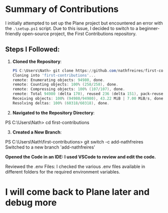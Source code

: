
# Summary of Contributions

I initially attempted to set up the Plane project but encountered an error with the `.\setup.ps1` script. Due to this issue, I decided to switch to a beginner-friendly open-source project, the First Contributions repository. 

## Steps I Followed:

1. **Cloned the Repository**:
   ```powershell
   PS C:\Users\Nath> git clone https://github.com/nathfreires/first-contributions.git
   Cloning into 'first-contributions'...
   remote: Enumerating objects: 94980, done.
   remote: Counting objects: 100% (258/258), done.
   remote: Compressing objects: 100% (107/107), done.
   remote: Total 94980 (delta 170), reused 236 (delta 151), pack-reused 94722 (from 1)
   Receiving objects: 100% (94980/94980), 43.22 MiB | 7.00 MiB/s, done.
   Resolving deltas: 100% (60318/60318), done.
   
2. **Navigated to the Repository Directory**:

PS C:\Users\Nath> cd first-contributions

3. **Created a New Branch**:

PS C:\Users\Nath\first-contributions> git switch -c add-nathfreires
Switched to a new branch 'add-nathfreires'

**Opened the Code in an IDE: I used VSCode to review and edit the code.**

Reviewed the .env Files: I checked the various .env files available in different folders for the required environment variables.
# I will come back to Plane later and debug more
